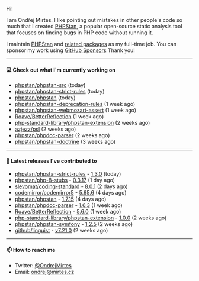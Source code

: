 Hi!

I am Ondřej Mirtes. I like pointing out mistakes in other people's code so much that I created [PHPStan](https://phpstan.org/), a popular open-source static analysis tool that focuses on finding bugs in PHP code without running it.

I maintain [PHPStan](https://github.com/phpstan/phpstan) and [related packages](https://github.com/phpstan/) as my full-time job. You can sponsor my work using [GitHub Sponsors](https://github.com/sponsors/ondrejmirtes) Thank you!

---

#### 💻 Check out what I'm currently working on

- [phpstan/phpstan-src](https://github.com/phpstan/phpstan-src) (today)
- [phpstan/phpstan-strict-rules](https://github.com/phpstan/phpstan-strict-rules) (today)
- [phpstan/phpstan](https://github.com/phpstan/phpstan) (today)
- [phpstan/phpstan-deprecation-rules](https://github.com/phpstan/phpstan-deprecation-rules) (1 week ago)
- [phpstan/phpstan-webmozart-assert](https://github.com/phpstan/phpstan-webmozart-assert) (1 week ago)
- [Roave/BetterReflection](https://github.com/Roave/BetterReflection) (1 week ago)
- [php-standard-library/phpstan-extension](https://github.com/php-standard-library/phpstan-extension) (2 weeks ago)
- [azjezz/psl](https://github.com/azjezz/psl) (2 weeks ago)
- [phpstan/phpdoc-parser](https://github.com/phpstan/phpdoc-parser) (2 weeks ago)
- [phpstan/phpstan-doctrine](https://github.com/phpstan/phpstan-doctrine) (3 weeks ago)

---

#### 🔭 Latest releases I've contributed to

- [phpstan/phpstan-strict-rules](https://github.com/phpstan/phpstan-strict-rules) - [1.3.0](https://github.com/phpstan/phpstan-strict-rules/releases/tag/1.3.0) (today)
- [phpstan/php-8-stubs](https://github.com/phpstan/php-8-stubs) - [0.3.17](https://github.com/phpstan/php-8-stubs/releases/tag/0.3.17) (1 day ago)
- [slevomat/coding-standard](https://github.com/slevomat/coding-standard) - [8.0.1](https://github.com/slevomat/coding-standard/releases/tag/8.0.1) (2 days ago)
- [codemirror/codemirror5](https://github.com/codemirror/codemirror5) - [5.65.6](https://github.com/codemirror/codemirror5/releases/tag/5.65.6) (4 days ago)
- [phpstan/phpstan](https://github.com/phpstan/phpstan) - [1.7.15](https://github.com/phpstan/phpstan/releases/tag/1.7.15) (4 days ago)
- [phpstan/phpdoc-parser](https://github.com/phpstan/phpdoc-parser) - [1.6.3](https://github.com/phpstan/phpdoc-parser/releases/tag/1.6.3) (1 week ago)
- [Roave/BetterReflection](https://github.com/Roave/BetterReflection) - [5.6.0](https://github.com/Roave/BetterReflection/releases/tag/5.6.0) (1 week ago)
- [php-standard-library/phpstan-extension](https://github.com/php-standard-library/phpstan-extension) - [1.0.0](https://github.com/php-standard-library/phpstan-extension/releases/tag/1.0.0) (2 weeks ago)
- [phpstan/phpstan-symfony](https://github.com/phpstan/phpstan-symfony) - [1.2.5](https://github.com/phpstan/phpstan-symfony/releases/tag/1.2.5) (2 weeks ago)
- [github/linguist](https://github.com/github/linguist) - [v7.21.0](https://github.com/github/linguist/releases/tag/v7.21.0) (2 weeks ago)

---

#### 📫 How to reach me

- Twitter: [@OndrejMirtes](https://twitter.com/ondrejmirtes)
- Email: [ondrej@mirtes.cz](mailto:ondrej@mirtes.cz)
